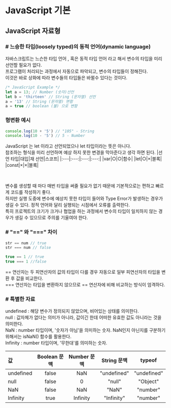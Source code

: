 <h1> JavaScript 기본</h1>


<h2> JavaScript 자료형
 
<h3> # 느승한 타입(loosely typed)의 동적 언어(dynamic language)</h3>
 
 자바스크립트는 느슨한 타입 언어 , 혹은 동적 타입 언어 라고 해서 변수의 타입을 미리 선언할 필요가 없다. 
  <br/>
 프로그램이 처리되는 과정에서 자동으로 파악되고, 변수의 타입들이 정해진다.
  <br/>
 이것은 바로 상화에 따라 변수들의 타입들은 바뀔수 있다는 것이다.

  ```js
/* JavaScript Example */
let a = 13; // Number (숫자)선언
let b = 'thirteen' // String (문자열) 선언
 a = '13' // String (문자열) 변함
 a = true // boolean (불) 으로 변함
```
 
### 형변환 예시
 
 ```js
console.log(10 + '5') // "105" - String
console.log(10 - '5') // 5 - Number 
```
 
 JavaScript 는 let 이라고 선언되었으나 let 타입이라는 뜻은 아니다.
  <br/>
참조하는 형식을 미리 선언하며 예상 하지 못한 변경을 막아준다고 생각 하면 된다.
|선언 타입|대입|재 선언|스코프|
|:---|:---:|:---:|:---:|
|var|○|○|함수|
|let|○|×|블록|
|const|×|×|블록|
 
 <br/>

변수를 생성할 때 마다 매번 타입을 써줄 필요가 없기 때문에 기본적으로는 편하고 빠르게 코드를 작성하기 좋다.
  <br/>
하지만 실행 도중에 변수에 예상치 못한 타입이 들어와 Type Error가 발생하는 경우가 생길 수 있다. 정적 언어와 달리 실행되는 시점에서 오류를 출력한다. 
  <br/>
 특히 프로젝트의 크기가 크거나 협업을 하는 과정에서 변수의 타입이 일치하지 않는 경우가 생길 수 있으므로 주의를 기울여야 한다.

 
 <h3># "==" 와 "===" 차이</h3>
  
```js
str == num // true
str === num // false

true == 1 // true
true === 1 //false
 ```
  
== 연산자는 두 피연산자의 값의 타입이 다를 경우 자동으로 일부 피연산자의 타입을 변환 후 값을 비교한다.
  <br/>
=== 연산자는 타입을 변환하지 않으므로 == 연산자에 비해 비교하는 방식이 엄격하다.

### # 특별한 자료

undefined : 해당 변수가 정의되지 않았으며, 비어있는 상태를 의미한다.  <br/>
null : 값자체가 없다는 의미가 아니라, 값이긴 한데 어떠한 유효한 값도 아니라는 것을 의미한다.  <br/>
NaN : number 타입이며, '숫자가 아님'을 의미하는 숫자. NaN인지 아닌지를 구분하기 위해서는 isNaN() 함수를 활용한다.  <br/>
Infinity : number 타입이며, '무한대'를 의미하는 숫자.  <br/>

| 값	|Boolean 문맥	|Number 문맥	|String 문맥|	typeof|
 |:---|:---:|:---:|:---:|:---:|
|undefined	|false|	NaN|	"undefined"|	"undefined"|
|null	|false|	0	|"null"|	"Object"|
|NaN|	false|	NaN	|"NaN"|	"number"|
|Infinity|	true	|Infinity|	"Infinity"|	"number"|
 
 
 
